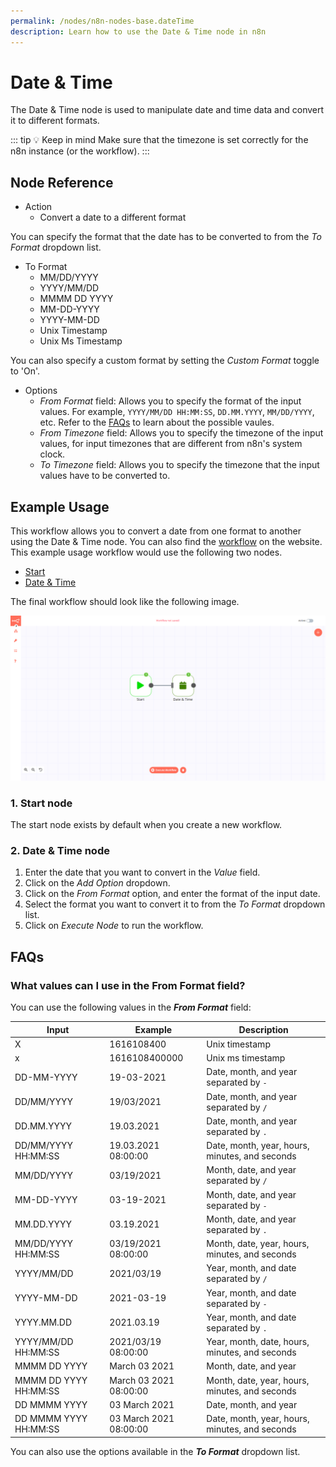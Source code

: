 ```yaml
---
permalink: /nodes/n8n-nodes-base.dateTime
description: Learn how to use the Date & Time node in n8n
---
```


# Date & Time

The Date & Time node is used to manipulate date and time data and convert it to different formats.

::: tip 💡 Keep in mind
Make sure that the timezone is set correctly for the n8n instance (or the workflow).
:::

## Node Reference

- Action
	- Convert a date to a different format

You can specify the format that the date has to be converted to from the *To Format* dropdown list.

- To Format
	- MM/DD/YYYY
	- YYYY/MM/DD
	- MMMM DD YYYY
	- MM-DD-YYYY
	- YYYY-MM-DD
	- Unix Timestamp
	- Unix Ms Timestamp

You can also specify a custom format by setting the *Custom Format* toggle to 'On'.

- Options
	- *From Format* field: Allows you to specify the format of the input values. For example, `YYYY/MM/DD HH:MM:SS`, `DD.MM.YYYY`, `MM/DD/YYYY`, etc. Refer to the [FAQs](#what-values-can-i-use-in-the-from-format-field) to learn about the possible vaules.
	- *From Timezone* field: Allows you to specify the timezone of the input values, for input timezones that are different from n8n's system clock.
	- *To Timezone* field: Allows you to specify the timezone that the input values have to be converted to.


## Example Usage

This workflow allows you to convert a date from one format to another using the Date & Time node. You can also find the [workflow](https://n8n.io/workflows/575) on the website. This example usage workflow would use the following two nodes.
- [Start](../../core-nodes/Start/README.md)
- [Date & Time]()


The final workflow should look like the following image.

![A workflow with the Date & Time node](./workflow.png)

### 1. Start node

The start node exists by default when you create a new workflow.

### 2. Date & Time node

1. Enter the date that you want to convert in the *Value* field.
2. Click on the *Add Option* dropdown.
3. Click on the *From Format* option, and enter the format of the input date.
4. Select the format you want to convert it to from the *To Format* dropdown list.
5. Click on *Execute Node* to run the workflow.

## FAQs

### What values can I use in the From Format field?

You can use the following values in the ***From Format*** field:

| Input | Example | Description |
|-------|---------|-------------|
|X | 1616108400 | Unix timestamp |
|x | 1616108400000 | Unix ms timestamp |
| DD-MM-YYYY | 19-03-2021 | Date, month, and year separated by `-` |
| DD/MM/YYYY | 19/03/2021 | Date, month, and year separated by `/` |
| DD.MM.YYYY | 19.03.2021 | Date, month, and year separated by `.` |
| DD/MM/YYYY HH:MM:SS | 19.03.2021 08:00:00 | Date, month, year, hours, minutes, and seconds|
| MM/DD/YYYY | 03/19/2021 | Month, date, and year separated by `/` |
| MM-DD-YYYY | 03-19-2021 | Month, date, and year separated by `-` |
| MM.DD.YYYY | 03.19.2021 | Month, date, and year separated by `.` |
| MM/DD/YYYY HH:MM:SS | 03/19/2021 08:00:00 | Month, date, year, hours, minutes, and seconds |
| YYYY/MM/DD | 2021/03/19 | Year, month, and date separated by `/` |
| YYYY-MM-DD | 2021-03-19 | Year, month, and date separated by `-` |
| YYYY.MM.DD | 2021.03.19 | Year, month, and date separated by `.` |
| YYYY/MM/DD HH:MM:SS | 2021/03/19 08:00:00 | Year, month, date, hours, minutes, and seconds |
| MMMM DD YYYY | March 03 2021 | Month, date, and year |
| MMMM DD YYYY HH:MM:SS | March 03 2021 08:00:00 | Month, date, year, hours, minutes, and seconds |
| DD MMMM YYYY | 03 March 2021 | Date, month, and year |
| DD MMMM YYYY HH:MM:SS | 03 March 2021 08:00:00 | Date, month, year, hours, minutes, and seconds |

You can also use the options available in the ***To Format*** dropdown list.